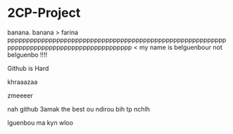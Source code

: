 # 2CP-Project
banana. banana > farina
ppppppppppppppppppppppppppppppppppppppppppppppppppppppppppppppppppppppppppppppppppppppppppp
<
my name is belguenbour not belguenbo !!!!


Github is Hard

khraaazaa

zmeeeer

nah github 3amak the best ou ndirou bih tp nchlh

lguenbou ma kyn wloo
